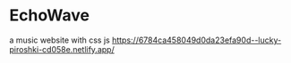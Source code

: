 # EchoWave
a music website with css js
https://6784ca458049d0da23efa90d--lucky-piroshki-cd058e.netlify.app/
